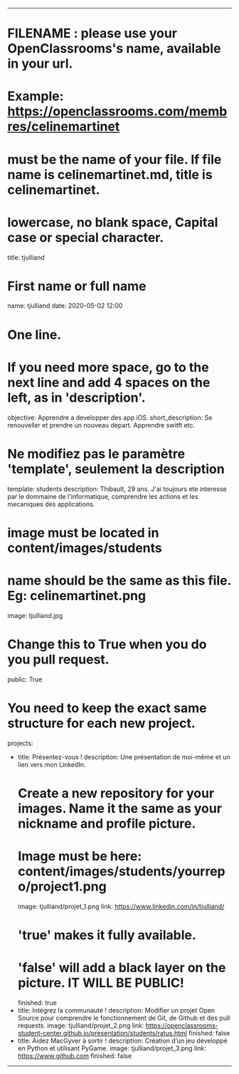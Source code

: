 ---

# FILENAME : please use your OpenClassrooms's name, available in your url.
# Example: https://openclassrooms.com/membres/celinemartinet
# must be the name of your file. If file name is celinemartinet.md, title is celinemartinet.
# lowercase, no blank space, Capital case or special character.
title: tjulliand

# First name or full name
name: tjulliand
date: 2020-05-02 12:00

# One line.
# If you need more space, go to the next line and add 4 spaces on the left, as in 'description'.
objective: Apprendre a developper des app iOS.
short_description: Se renouveller et prendre un nouveau depart. Apprendre switft etc.

# Ne modifiez pas le paramètre 'template', seulement la description
template: students
description:
    Thibault, 29 ans. J'ai toujours ete interesse par le dommaine de l'informatique, comprendre les actions et les mecaniques des applications.

# image must be located in content/images/students
# name should be the same as this file. Eg: celinemartinet.png
image: tjulliand.jpg

# Change this to True when you do you pull request.
public: True

# You need to keep the exact same structure for each new project.
projects:
  - title: Présentez-vous !
    description: Une présentation de moi-même et un lien vers mon LinkedIn.
    # Create a new repository for your images. Name it the same as your nickname and profile picture.
    # Image must be here: content/images/students/yourrepo/project1.png
    image: tjulliand/projet_1.png
    link: https://www.linkedin.com/in/tjulliand/
    # 'true' makes it fully available.
    # 'false' will add a black layer on the picture. IT WILL BE PUBLIC!
    finished: true
  - title: Intégrez la communauté !
    description: Modifier un projet Open Source pour comprendre le fonctionnement de Git, de Github et des pull requests. 
    image: tjulliand/projet_2.png
    link: https://openclassrooms-student-center.github.io/presentation/students/ratus.html
    finished: false
  - title: Aidez MacGyver à sortir !
    description: Création d’un jeu développé en Python et utilisant PyGame.
    image: tjulliand/projet_3.png
    link: https://www.github.com
    finished: false
---